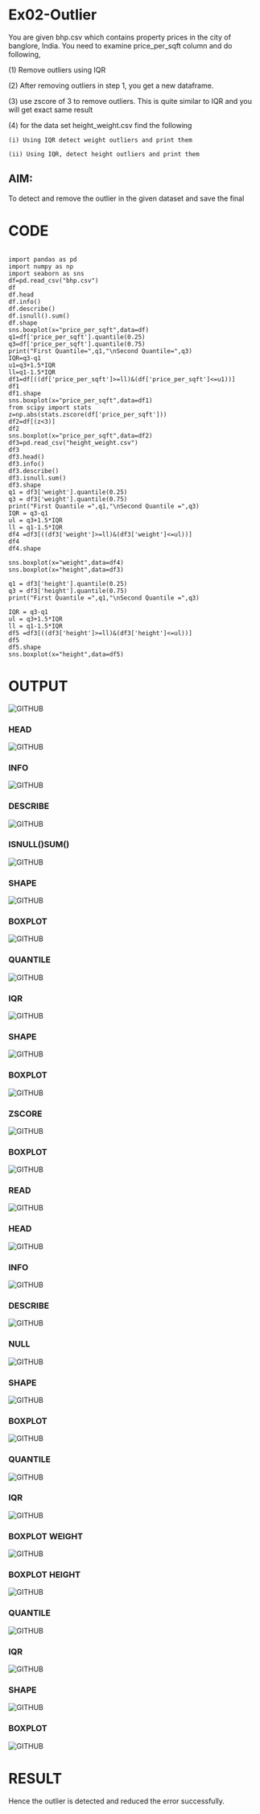 # Ex02-Outlier

You are given bhp.csv which contains property prices in the city of banglore, India. You need to examine price_per_sqft column and do following,

(1) Remove outliers using IQR 

(2) After removing outliers in step 1, you get a new dataframe.

(3) use zscore of 3 to remove outliers. This is quite similar to IQR and you will get exact same result

(4) for the data set height_weight.csv find the following

    (i) Using IQR detect weight outliers and print them

    (ii) Using IQR, detect height outliers and print them
    
 ## AIM:
To detect and remove the outlier in the given dataset and save the final

# CODE
```

import pandas as pd
import numpy as np
import seaborn as sns
df=pd.read_csv("bhp.csv")
df
df.head
df.info()
df.describe()
df.isnull().sum()
df.shape
sns.boxplot(x="price_per_sqft",data=df)
q1=df['price_per_sqft'].quantile(0.25)
q3=df['price_per_sqft'].quantile(0.75)
print("First Quantile=",q1,"\nSecond Quantile=",q3)
IQR=q3-q1
u1=q3+1.5*IQR
ll=q1-1.5*IQR
df1=df[((df['price_per_sqft']>=ll)&(df['price_per_sqft']<=u1))]
df1
df1.shape
sns.boxplot(x="price_per_sqft",data=df1)
from scipy import stats
z=np.abs(stats.zscore(df['price_per_sqft']))
df2=df[(z<3)]
df2
sns.boxplot(x="price_per_sqft",data=df2)
df3=pd.read_csv("height_weight.csv")
df3
df3.head()
df3.info()
df3.describe()
df3.isnull.sum()
df3.shape
q1 = df3['weight'].quantile(0.25)
q3 = df3['weight'].quantile(0.75)
print("First Quantile =",q1,"\nSecond Quantile =",q3)
IQR = q3-q1
ul = q3+1.5*IQR
ll = q1-1.5*IQR
df4 =df3[((df3['weight']>=ll)&(df3['weight']<=ul))]
df4
df4.shape

sns.boxplot(x="weight",data=df4)
sns.boxplot(x="height",data=df3)

q1 = df3['height'].quantile(0.25)
q3 = df3['height'].quantile(0.75)
print("First Quantile =",q1,"\nSecond Quantile =",q3)

IQR = q3-q1
ul = q3+1.5*IQR
ll = q1-1.5*IQR
df5 =df3[((df3['height']>=ll)&(df3['height']<=ul))]
df5
df5.shape
sns.boxplot(x="height",data=df5)

```

# OUTPUT

![GITHUB](a1.PNG)

### HEAD

![GITHUB](a2.PNG)

### INFO

![GITHUB](a3.PNG)

### DESCRIBE

![GITHUB](A4.PNG)

### ISNULL()SUM()

![GITHUB](A5.PNG)

### SHAPE

![GITHUB](A6.PNG)

### BOXPLOT

![GITHUB](A7.PNG)

### QUANTILE

![GITHUB](A8.PNG)

### IQR

![GITHUB](A9.PNG)

### SHAPE
![GITHUB](A10.PNG)

### BOXPLOT
![GITHUB](A11.PNG)

###  ZSCORE
![GITHUB](A12.PNG)

### BOXPLOT
![GITHUB](A13.PNG)

### READ
![GITHUB](A14.PNG)

### HEAD
![GITHUB](A15.PNG)

### INFO
![GITHUB](A16.PNG)

### DESCRIBE
![GITHUB](A17.PNG)

### NULL
![GITHUB](A18.PNG)

### SHAPE
![GITHUB](A19.PNG)

### BOXPLOT
![GITHUB](A20.PNG)

### QUANTILE
![GITHUB](A21.PNG)

### IQR
![GITHUB](A22.PNG)

### BOXPLOT WEIGHT
![GITHUB](A23.PNG)

### BOXPLOT HEIGHT
![GITHUB](A24.PNG)

### QUANTILE
![GITHUB](A25.PNG)

### IQR
![GITHUB](A26.PNG)

### SHAPE
![GITHUB](A27.PNG)


### BOXPLOT
![GITHUB](A28.PNG)

# RESULT

Hence the outlier is detected and reduced the error successfully.

























